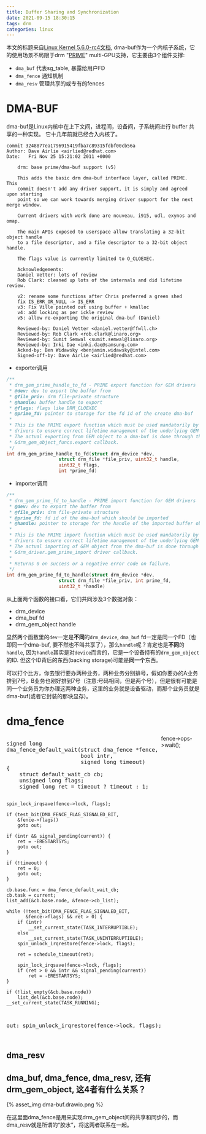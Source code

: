 ```yaml
---
title: Buffer Sharing and Synchronization
date: 2021-09-15 18:30:15
tags: drm
categories: linux
---
```


本文的标题来自[Linux Kernel 5.6.0-rc4文档](https://01.org/linuxgraphics/gfx-docs/drm/driver-api/dma-buf.html), dma-buf作为一个内核子系统，它的使用场景不局限于drm "[PRIME](https://blog.csdn.net/hexiaolong2009/article/details/105961192)" multi-GPU支持，它主要由3个组件支撑:

<!--more-->

- `dma_buf` 代表sg_table, 暴露给用户FD
- `dma_fence` 通知机制
- `dma_resv` 管理共享的或专有的fences

# DMA-BUF

dma-buf是Linux内核中在上下文间，进程间，设备间，子系统间进行 buffer 共享的一种实现。 它十几年前就已经合入内核了。

```
commit 3248877ea1796915419fba7c89315fdbf00cb56a
Author: Dave Airlie <airlied@redhat.com>
Date:   Fri Nov 25 15:21:02 2011 +0000

    drm: base prime/dma-buf support (v5)

    This adds the basic drm dma-buf interface layer, called PRIME. This
    commit doesn't add any driver support, it is simply and agreed upon starting
    point so we can work towards merging driver support for the next merge window.

    Current drivers with work done are nouveau, i915, udl, exynos and omap.

    The main APIs exposed to userspace allow translating a 32-bit object handle
    to a file descriptor, and a file descriptor to a 32-bit object handle.

    The flags value is currently limited to O_CLOEXEC.

    Acknowledgements:
    Daniel Vetter: lots of review
    Rob Clark: cleaned up lots of the internals and did lifetime review.

    v2: rename some functions after Chris preferred a green shed
    fix IS_ERR_OR_NULL -> IS_ERR
    v3: Fix Ville pointed out using buffer + kmalloc
    v4: add locking as per ickle review
    v5: allow re-exporting the original dma-buf (Daniel)

    Reviewed-by: Daniel Vetter <daniel.vetter@ffwll.ch>
    Reviewed-by: Rob Clark <rob.clark@linaro.org>
    Reviewed-by: Sumit Semwal <sumit.semwal@linaro.org>
    Reviewed-by: Inki Dae <inki.dae@samsung.com>
    Acked-by: Ben Widawsky <benjamin.widawsky@intel.com>
    Signed-off-by: Dave Airlie <airlied@redhat.com>
```

- exporter调用

```c
/**
 * drm_gem_prime_handle_to_fd - PRIME export function for GEM drivers
 * @dev: dev to export the buffer from
 * @file_priv: drm file-private structure
 * @handle: buffer handle to export
 * @flags: flags like DRM_CLOEXEC
 * @prime_fd: pointer to storage for the fd id of the create dma-buf
 *
 * This is the PRIME export function which must be used mandatorily by GEM
 * drivers to ensure correct lifetime management of the underlying GEM object.
 * The actual exporting from GEM object to a dma-buf is done through the
 * &drm_gem_object_funcs.export callback.
 */
int drm_gem_prime_handle_to_fd(struct drm_device *dev,
			       struct drm_file *file_priv, uint32_t handle,
			       uint32_t flags,
			       int *prime_fd)

```

- importer调用

```c
/**
 * drm_gem_prime_fd_to_handle - PRIME import function for GEM drivers
 * @dev: dev to export the buffer from
 * @file_priv: drm file-private structure
 * @prime_fd: fd id of the dma-buf which should be imported
 * @handle: pointer to storage for the handle of the imported buffer object
 *
 * This is the PRIME import function which must be used mandatorily by GEM
 * drivers to ensure correct lifetime management of the underlying GEM object.
 * The actual importing of GEM object from the dma-buf is done through the
 * &drm_driver.gem_prime_import driver callback.
 *
 * Returns 0 on success or a negative error code on failure.
 */
int drm_gem_prime_fd_to_handle(struct drm_device *dev,
			       struct drm_file *file_priv, int prime_fd,
			       uint32_t *handle)

```

从上面两个函数的接口看，它们共同涉及3个数据对象：

- drm_device
- dma_buf fd
- drm_gem_object handle

显然两个函数里的`dev`一定是**不同**的`drm_device`, `dma_buf` fd一定是同一个FD（也即同一个dma-buf, 要不然也不叫共享了），那么`handle`呢？肯定也是**不同**的`handle`, 因为`handle`其实是对`device`而言的，它是一个设备持有的`drm_gem_object`的ID. 但这个ID背后的东西(backing storage)可能是**同一个**东西。

可以打个比方，你去银行要办两种业务，两种业务分别排号，假如你要办的A业务排到7号，B业务也刚好排到7号（注意:号码相同，但是两个号），但是很有可能是同一个业务员为你办理这两种业务，这里的业务就是设备驱动，而那个业务员就是dma-buf(或者它封装的那块显存)。

# dma_fence

<style>
.row {
    display: flex;
}

.column {
    flex: 50%;
}

.pre {
    line_height: 1.5;
}
</style>

<div class="row">
  <div class="column">
    <pre>
signed long
dma_fence_default_wait(struct dma_fence *fence,
                       bool intr,
                       signed long timeout)
{
	struct default_wait_cb cb;
	unsigned long flags;
	signed long ret = timeout ? timeout : 1;

	spin_lock_irqsave(fence->lock, flags);

	if (test_bit(DMA_FENCE_FLAG_SIGNALED_BIT,
        &fence->flags))
		goto out;

	if (intr && signal_pending(current)) {
		ret = -ERESTARTSYS;
		goto out;
	}

	if (!timeout) {
		ret = 0;
		goto out;
	}

	cb.base.func = dma_fence_default_wait_cb;
	cb.task = current;
	list_add(&cb.base.node, &fence->cb_list);

	while (!test_bit(DMA_FENCE_FLAG_SIGNALED_BIT,
           &fence->flags) && ret > 0) {
		if (intr)
			__set_current_state(TASK_INTERRUPTIBLE);
		else
			__set_current_state(TASK_UNINTERRUPTIBLE);
		spin_unlock_irqrestore(fence->lock, flags);

		ret = schedule_timeout(ret);

		spin_lock_irqsave(fence->lock, flags);
		if (ret > 0 && intr && signal_pending(current))
			ret = -ERESTARTSYS;
	}

	if (!list_empty(&cb.base.node))
		list_del(&cb.base.node);
	__set_current_state(TASK_RUNNING);

out:
	spin_unlock_irqrestore(fence->lock, flags);
	return ret;
}
    </pre>
  </div>
  <div class="column">
    fence->ops->wait();
  </div>
</div>

## dma_resv

## dma_buf, dma_fence, dma_resv, 还有drm_gem_object, 这4者有什么关系？

{% asset_img dma-buf.drawio.png %}

在这里面dma_fence是用来实现drm_gem_object间的共享和同步的，而dma_resv就是所谓的“胶水”，将这两者联系在一起。

